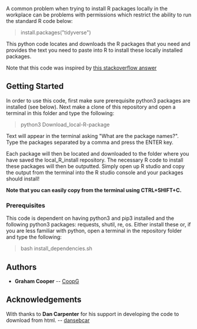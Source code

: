 A common problem when trying to install R packages locally in the workplace can be problems with permissions which restrict the ability to run the standard R code below: 

> install.packages("tidyverse")

This python code locates and downloads the R packages that you need and provides the text you need to paste into R to install these locally installed packages.

Note that this code was inspired by [this stackoverflow answer](https://stackoverflow.com/questions/17077494/how-do-i-convert-a-ipython-notebook-into-a-python-file-via-commandline)

## Getting Started

In order to use this code, first make sure prerequisite python3 packages are installed (see below). Next make a clone of this repository and open a terminal in this folder and type the following:

> python3 Download_local-R-package

Text will appear in the terminal asking "What are the package names?". Type the packages separated by a comma and press the ENTER key. 

Each package will then be located and downloaded to the folder where you have saved the local_R_install repository. 
The necessary R code to install these packages will then be outputted. Simply open up R studio and copy the output from the terminal into the R studio console and your packages should install!

**Note that you can easily copy from the terminal using CTRL+SHIFT+C.**

### Prerequisites

This code is dependent on having python3 and pip3 installed and the following python3 packages: requests, shutil, re, os. 
Either install these or, if you are less familiar with python, open a terminal in the repository folder and type the following:

> bash install_dependencies.sh

## Authors
* **Graham Cooper** -- [CoopG](https://github.com/CoopG)

## Acknowledgements

With thanks to **Dan Carpenter** for his support in developing the code to download from html. -- [dansebcar](https://github.com/dansebcar)
